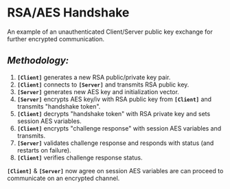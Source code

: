 # **RSA/AES Handshake**

An example of an unauthenticated Client/Server public key exchange for further encrypted communication.   

## **_Methodology:_**  
1. **`[Client]`** generates a new RSA public/private key pair.  
2. **`[Client]`** connects to **`[Server]`** and transmits RSA public key.  
3. **`[Server]`** generates new AES key and initialization vector.  
4. **`[Server]`** encrypts AES key/iv with RSA public key from **`[Client]`** and transmits "handshake token".  
5. **`[Client]`** decrypts "handshake token" with RSA private key and sets session AES variables.
6. **`[Client]`** encrypts "challenge response" with session AES variables and transmits.
7. **`[Server]`** validates challenge response and responds with status (and restarts on failure).
8. **`[Client]`** verifies challenge response status.  
 
**`[Client]`** & **`[Server]`** now agree on session AES variables are can proceed to communicate on an encrypted channel.
